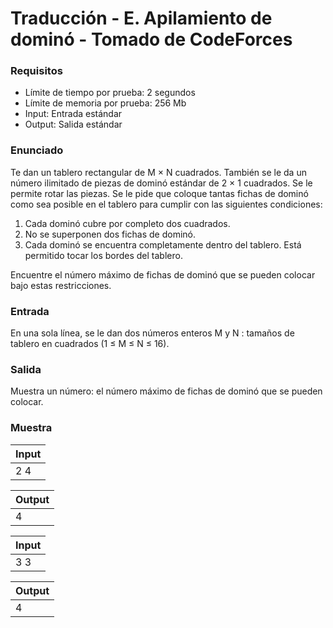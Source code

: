# Traducción - E. Apilamiento de dominó - Tomado de CodeForces

### Requisitos
- Límite de tiempo por prueba: 2 segundos
- Límite de memoria por prueba: 256 Mb
- Input: Entrada estándar
- Output: Salida estándar

### Enunciado
Te dan un tablero rectangular de M × N cuadrados. También se le da un número ilimitado de piezas de dominó estándar de 2 × 1 cuadrados. Se le permite rotar las piezas. Se le pide que coloque tantas fichas de dominó como sea posible en el tablero para cumplir con las siguientes condiciones:

1. Cada dominó cubre por completo dos cuadrados.
2. No se superponen dos fichas de dominó.
3. Cada dominó se encuentra completamente dentro del tablero. Está permitido tocar los bordes del tablero.

Encuentre el número máximo de fichas de dominó que se pueden colocar bajo estas restricciones.

### Entrada
En una sola línea, se le dan dos números enteros M y N : tamaños de tablero en cuadrados (1 ≤ M ≤ N ≤ 16).

### Salida
Muestra un número: el número máximo de fichas de dominó que se pueden colocar.

### Muestra
| Input |
| ----- |
| 2 4 |

| Output |
| ------ |
| 4 |

| Input |
| ----- |
| 3 3 |

| Output |
| ------ |
| 4 |